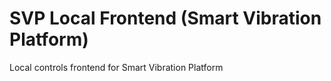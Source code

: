 # SVP Local Frontend (Smart Vibration Platform)

Local controls frontend for Smart Vibration Platform
